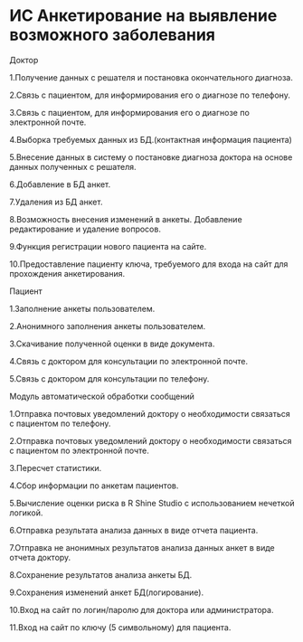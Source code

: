 # ИС Анкетирование на выявление возможного заболевания

Доктор

1.Получение данных с решателя и постановка окончательного диагноза.

2.Связь с пациентом, для информирования его о диагнозе по телефону.

3.Связь с пациентом, для информирования его о диагнозе по электронной почте.

4.Выборка требуемых данных из БД.(контактная информация пациента)

5.Внесение данных в систему о постановке диагноза доктора на основе данных полученных с решателя.

6.Добавление в БД анкет.

7.Удаления из БД анкет.

8.Возможность внесения изменений в анкеты. Добавление редактирование и удаление вопросов.

9.Функция регистрации нового пациента на сайте.

10.Предоставление пациенту ключа, требуемого для входа на сайт для прохождения анкетирования.

Пациент

1.Заполнение анкеты пользователем.

2.Анонимного заполнения анкеты пользователем.

3.Скачивание полученной оценки в виде документа.

4.Связь с доктором для консультации по электронной почте.

5.Связь с доктором для консультации по телефону.


Модуль автоматической обработки сообщений

1.Отправка почтовых уведомлений доктору о необходимости связаться с пациентом по телефону.

2.Отправка почтовых уведомлений доктору о необходимости связаться с пациентом по электронной почте.

3.Пересчет статистики.

4.Сбор информации по анкетам пациентов.

5.Вычисление оценки риска в R Shine Studio с использованием нечеткой логикой.

6.Отправка результата анализа данных в виде отчета пациента.

7.Отправка не анонимных результатов анализа данных анкет в виде отчета доктору.

8.Сохранение результатов анализа анкеты БД.

9.Сохранения изменений анкет БД(логирование).

10.Вход на сайт по логин/паролю для доктора или администратора.

11.Вход на сайт по ключу (5 символьному) для пациента.
 
